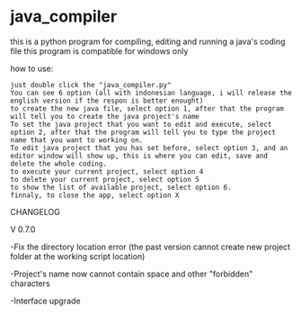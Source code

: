 # java_compiler
this is a python program for compiling, editing and running a java's coding file this program is compatible for windows only

how to use:

    just double click the "java_compiler.py"
    You can see 6 option (all with indonesian language, i will release the english version if the respon is better enought)
    to create the new java file, select option 1, after that the program will tell you to create the java project's name
    To set the java project that you want to edit and execute, select option 2, after that the program will tell you to type the project name that you want to working on.
    To edit java project that you has set before, select option 3, and an editor window will show up, this is where you can edit, save and delete the whole coding.
    to execute your current project, select option 4
    to delete your current project, select option 5
    to show the list of available project, select option 6.
    finnaly, to close the app, select option X

CHANGELOG

V 0.7.0

-Fix the directory location error (the past version cannot create new project folder at the working script location)

-Project's name now cannot contain space and other "forbidden" characters

-Interface upgrade
